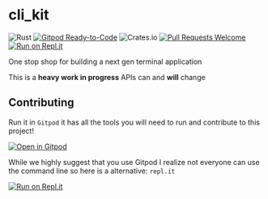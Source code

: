 # cli_kit

![Rust](https://github.com/JesterOrNot/cli_kit/workflows/Rust/badge.svg)
[![Gitpod Ready-to-Code](https://img.shields.io/badge/Gitpod-Ready--to--Code-blue?logo=gitpod)](https://gitpod.io/#https://github.com/JesterOrNot/CliKit) 
![Crates.io](https://img.shields.io/crates/v/cli_kit)
[![Pull Requests Welcome](https://img.shields.io/badge/PRs-welcome-brightgreen.svg)](http://makeapullrequest.com)
[![Run on Repl.it](https://repl.it/badge/github/JesterOrNot/cli_kit)](https://repl.it/github/JesterOrNot/cli_kit)

One stop shop for building a next gen terminal application

This is a **heavy work in progress** APIs can and **will** change

## Contributing

Run it in `Gitpod` it has all the tools you will need to run and contribute to this project!

[![Open in Gitpod](https://gitpod.io/button/open-in-gitpod.svg)](https://gitpod.io/#https://github.com/JesterOrNot/cli_kit)

While we highly suggest that you use Gitpod I realize not everyone can use the command line so here is a alternative: `repl.it`

[![Run on Repl.it](https://repl.it/badge/github/JesterOrNot/cli_kit)](https://repl.it/github/JesterOrNot/cli_kit)
